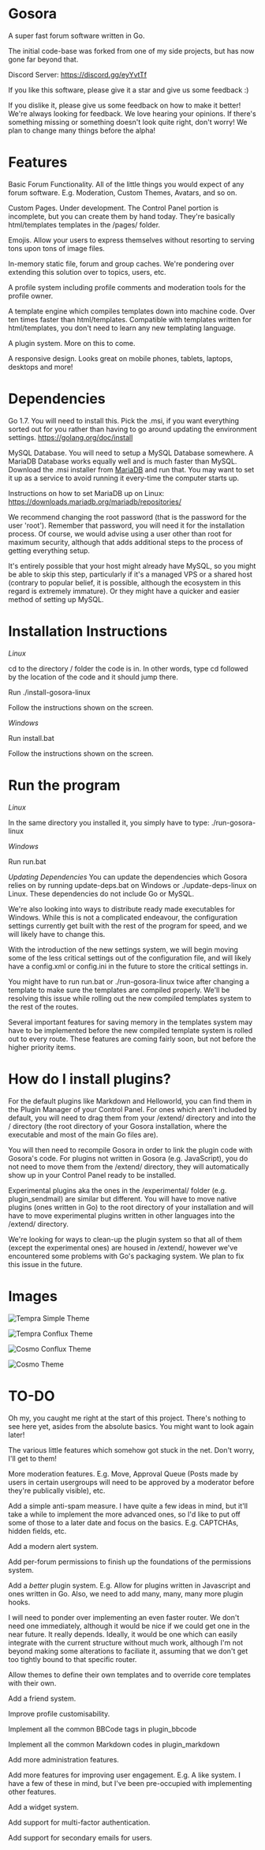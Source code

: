 # Gosora

A super fast forum software written in Go.

The initial code-base was forked from one of my side projects, but has now gone far beyond that.

Discord Server: https://discord.gg/eyYvtTf

If you like this software, please give it a star and give us some feedback :)

If you dislike it, please give us some feedback on how to make it better! We're always looking for feedback. We love hearing your opinions. If there's something missing or something doesn't look quite right, don't worry! We plan to change many things before the alpha!


# Features
Basic Forum Functionality. All of the little things you would expect of any forum software. E.g. Moderation, Custom Themes, Avatars, and so on.

Custom Pages. Under development. The Control Panel portion is incomplete, but you can create them by hand today. They're basically html/templates templates in the /pages/ folder.

Emojis. Allow your users to express themselves without resorting to serving tons upon tons of image files.

In-memory static file, forum and group caches. We're pondering over extending this solution over to topics, users, etc.

A profile system including profile comments and moderation tools for the profile owner.

A template engine which compiles templates down into machine code. Over ten times faster than html/templates. Compatible with templates written for html/templates, you don't need to learn any new templating language.

A plugin system. More on this to come.

A responsive design. Looks great on mobile phones, tablets, laptops, desktops and more!


# Dependencies

Go 1.7. You will need to install this. Pick the .msi, if you want everything sorted out for you rather than having to go around updating the environment settings. https://golang.org/doc/install

MySQL Database. You will need to setup a MySQL Database somewhere. A MariaDB Database works equally well and is much faster than MySQL.
Download the .msi installer from [MariaDB](https://mariadb.com/downloads) and run that. You may want to set it up as a service to avoid running it every-time the computer starts up.

Instructions on how to set MariaDB up on Linux: https://downloads.mariadb.org/mariadb/repositories/

We recommend changing the root password (that is the password for the user 'root'). Remember that password, you will need it for the installation process. Of course, we would advise using a user other than root for maximum security, although that adds additional steps to the process of getting everything setup.

It's entirely possible that your host might already have MySQL, so you might be able to skip this step, particularly if it's a managed VPS or a shared host (contrary to popular belief, it is possible, although the ecosystem in this regard is extremely immature). Or they might have a quicker and easier method of setting up MySQL.


# Installation Instructions

*Linux*

cd to the directory / folder the code is in. In other words, type cd followed by the location of the code and it should jump there.

Run ./install-gosora-linux

Follow the instructions shown on the screen.

*Windows*

Run install.bat

Follow the instructions shown on the screen.


# Run the program

*Linux*

In the same directory you installed it, you simply have to type: ./run-gosora-linux

*Windows*

Run run.bat

*Updating Dependencies*
You can update the dependencies which Gosora relies on by running update-deps.bat on Windows or ./update-deps-linux on Linux. These dependencies do not include Go or MySQL.

We're also looking into ways to distribute ready made executables for Windows. While this is not a complicated endeavour, the configuration settings currently get built with the rest of the program for speed, and we will likely have to change this.

With the introduction of the new settings system, we will begin moving some of the less critical settings out of the configuration file, and will likely have a config.xml or config.ini in the future to store the critical settings in.

You might have to run run.bat or ./run-gosora-linux twice after changing a template to make sure the templates are compiled properly. We'll be resolving this issue while rolling out the new compiled templates system to the rest of the routes.

Several important features for saving memory in the templates system may have to be implemented before the new compiled template system is rolled out to every route. These features are coming fairly soon, but not before the higher priority items.


# How do I install plugins?

For the default plugins like Markdown and Helloworld, you can find them in the Plugin Manager of your Control Panel. For ones which aren't included by default, you will need to drag them from your /extend/ directory and into the / directory (the root directory of your Gosora installation, where the executable and most of the main Go files are).

You will then need to recompile Gosora in order to link the plugin code with Gosora's code. For plugins not written in Gosora (e.g. JavaScript), you do not need to move them from the /extend/ directory, they will automatically show up in your Control Panel ready to be installed.

Experimental plugins aka the ones in the /experimental/ folder (e.g. plugin_sendmail) are similar but different. You will have to move native plugins (ones written in Go) to the root directory of your installation and will have to move experimental plugins written in other languages into the /extend/ directory.

We're looking for ways to clean-up the plugin system so that all of them (except the experimental ones) are housed in /extend/, however we've encountered some problems with Go's packaging system. We plan to fix this issue in the future.


# Images
![Tempra Simple Theme](https://github.com/Azareal/Gosora/blob/master/images/tempra-simple.png)

![Tempra Conflux Theme](https://github.com/Azareal/Gosora/blob/master/images/tempra-conflux.png)

![Cosmo Conflux Theme](https://github.com/Azareal/Gosora/blob/master/images/cosmo-conflux.png)

![Cosmo Theme](https://github.com/Azareal/Gosora/blob/master/images/cosmo.png)


# TO-DO

Oh my, you caught me right at the start of this project. There's nothing to see here yet, asides from the absolute basics. You might want to look again later!


The various little features which somehow got stuck in the net. Don't worry, I'll get to them!

More moderation features. E.g. Move, Approval Queue (Posts made by users in certain usergroups will need to be approved by a moderator before they're publically visible), etc.

Add a simple anti-spam measure. I have quite a few ideas in mind, but it'll take a while to implement the more advanced ones, so I'd like to put off some of those to a later date and focus on the basics. E.g. CAPTCHAs, hidden fields, etc.

Add a modern alert system.

Add per-forum permissions to finish up the foundations of the permissions system.

Add a *better* plugin system. E.g. Allow for plugins written in Javascript and ones written in Go. Also, we need to add many, many, many more plugin hooks.

I will need to ponder over implementing an even faster router. We don't need one immediately, although it would be nice if we could get one in the near future. It really depends. Ideally, it would be one which can easily integrate with the current structure without much work, although I'm not beyond making some alterations to faciliate it, assuming that we don't get too tightly bound to that specific router.

Allow themes to define their own templates and to override core templates with their own.

Add a friend system.

Improve profile customisability.

Implement all the common BBCode tags in plugin_bbcode

Implement all the common Markdown codes in plugin_markdown

Add more administration features.

Add more features for improving user engagement. E.g. A like system. I have a few of these in mind, but I've been pre-occupied with implementing other features.

Add a widget system.

Add support for multi-factor authentication.

Add support for secondary emails for users.
